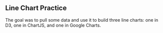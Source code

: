 ## Line Chart Practice

The goal was to pull some data and use it to build three line charts: one in D3, one in ChartJS, and one in Google Charts.